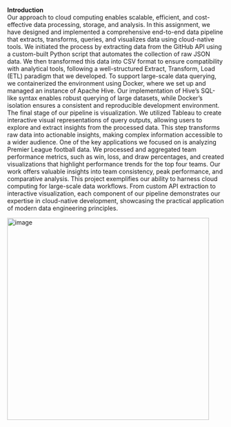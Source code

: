 **Introduction**
<br>
Our approach to cloud computing enables scalable, efficient, and cost-effective data processing, storage, and analysis. In this assignment, we have designed and implemented a comprehensive end-to-end data pipeline that extracts, transforms, queries, and visualizes data using cloud-native tools.
We initiated the process by extracting data from the GitHub API using a custom-built Python script that automates the collection of raw JSON data. We then transformed this data into CSV format to ensure compatibility with analytical tools, following a well-structured Extract, Transform, Load (ETL) paradigm that we developed.
To support large-scale data querying, we containerized the environment using Docker, where we set up and managed an instance of Apache Hive. Our implementation of Hive’s SQL-like syntax enables robust querying of large datasets, while Docker’s isolation ensures a consistent and reproducible development environment.
The final stage of our pipeline is visualization. We utilized Tableau to create interactive visual representations of query outputs, allowing users to explore and extract insights from the processed data. This step transforms raw data into actionable insights, making complex information accessible to a wider audience.
One of the key applications we focused on is analyzing Premier League football data. We processed and aggregated team performance metrics, such as win, loss, and draw percentages, and created visualizations that highlight performance trends for the top four teams. Our work offers valuable insights into team consistency, peak performance, and comparative analysis.
This project exemplifies our ability to harness cloud computing for large-scale data workflows. From custom API extraction to interactive visualization, each component of our pipeline demonstrates our expertise in cloud-native development, showcasing the practical application of modern data engineering principles.

<img width="468" alt="image" src="https://github.com/user-attachments/assets/167becf3-2b08-4bd2-ae02-47075f97ad68" />

